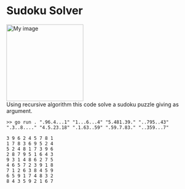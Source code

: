 # Sudoku Solver

<img src="https://i.guim.co.uk/img/media/245d67faaae75d11d5116139cc495efdd552a734/0_0_431_431/master/431.jpg?width=620&dpr=1&s=none" alt="My image" width="200">

<br>
Using recursive algorithm this code solve a sudoku puzzle giving as argument.
<br>

```
>> go run . ".96.4...1" "1...6...4" "5.481.39." "..795..43" ".3..8...." "4.5.23.18" ".1.63..59" ".59.7.83." "..359...7"
```
```
3 9 6 2 4 5 7 8 1
1 7 8 3 6 9 5 2 4
5 2 4 8 1 7 3 9 6
2 8 7 9 5 1 6 4 3
9 3 1 4 8 6 2 7 5
4 6 5 7 2 3 9 1 8
7 1 2 6 3 8 4 5 9
6 5 9 1 7 4 8 3 2
8 4 3 5 9 2 1 6 7
```



